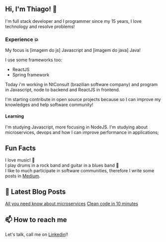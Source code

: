 ## Hi, I'm Thiago! 👋

I'm full stack developer and I programmer since my 15 years, I love technology and resolve problems! 

### Experience :boom:
My focus is [imagem do js] Javascript and [imagem do java] Java!

I use some frameworks too:
* ReactJS
* Spring framework

Today i'm working in NtConsult (brazilian software company) and program in Javascript, node to backend and ReactJS in frontend.

I'm starting contribute in open source projects because so I can improve my knowledges and help software community!

#### Learning
I'm studying Javascript, more focusing in NodeJS. I'm studying about microservices, devops and how I can improve performance in applications;

## Fun Facts

I love music! :musical_note: <br />
I play drums in a rock band and guitar in a blues band :guitar:  <br />
I like to much participate in software communities, therefore I write some posts in [Medium](https://medium.com/@thiagocrespo241103).

## 📝 Latest Blog Posts
[All you need know about microservices](https://medium.com/@thiagocrespo241103/microservi%C3%A7os-tudo-que-voc%C3%AA-precisa-saber-a307a64b4dc7)
[Clean code in 10 minutes](https://medium.com/@thiagocrespo241103/clean-code-em-10-minutos-7da00009b98e)

## 📫 How to reach me

Let's talk, call me on [Linkedin](https://www.linkedin.com/in/thiago-crespo-felippi/)!!
